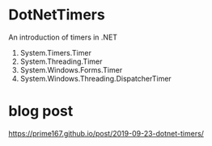 # DotNetTimers

An introduction of timers in .NET
1. System.Timers.Timer
2. System.Threading.Timer
3. System.Windows.Forms.Timer
4. System.Windows.Threading.DispatcherTimer

# blog post
https://prime167.github.io/post/2019-09-23-dotnet-timers/
